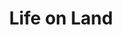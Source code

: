 ---
type: topic
title: Life on Land
description: Reversing man-made deforestation and desertification to sustain all life on earth
imageSource: https://www.un.org/esa/ffd/ffddialogue/images/E_SDG%20goals_icons-individual-rgb-15.png
weight: 15
---